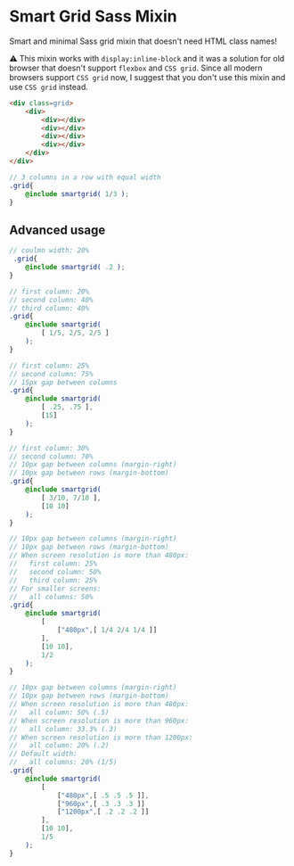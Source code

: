 # Smart Grid Sass Mixin
Smart and minimal Sass grid mixin that doesn't need HTML class names!  

⚠️ This mixin works with `display:inline-block` and it was a solution for old browser that doesn't support `flexbox` and `CSS grid`. Since all modern browsers support `CSS grid` now, I suggest that you don't use this mixin and use `CSS grid` instead.   


```html
<div class=grid>
	<div>
		<div></div>
		<div></div>
		<div></div>
		<div></div>
	</div>
</div>
```
```scss
// 3 columns in a row with equal width
.grid{
	@include smartgrid( 1/3 );
}
```
## Advanced usage

```scss
// coulmn width: 20%
 .grid{
	@include smartgrid( .2 );
}
```
```scss
// first column: 20%
// second column: 40%
// third column: 40%
.grid{
	@include smartgrid(
		[ 1/5, 2/5, 2/5 ]
	);
}
```
```scss
// first column: 25%
// second column: 75%
// 15px gap between columns
.grid{
	@include smartgrid(
		[ .25, .75 ],
		[15]
	);
}
```
```scss
// first column: 30%
// second column: 70%
// 10px gap between columns (margin-right)
// 10px gap between rows (margin-bottom)
.grid{
	@include smartgrid(
		[ 3/10, 7/10 ],
		[10 10]
	);
}
```
```scss
// 10px gap between columns (margin-right)
// 10px gap between rows (margin-bottom)
// When screen resolution is more than 480px:
//	 first column: 25%
//	 second column: 50%
//	 third column: 25%
// For smaller screens:
//	 all columns: 50%
.grid{
	@include smartgrid(
		[
			["480px",[ 1/4 2/4 1/4 ]]
		],
		[10 10],
		1/2
	);
}
```
```scss
// 10px gap between columns (margin-right)
// 10px gap between rows (margin-bottom)
// When screen resolution is more than 480px:
//	 all column: 50% (.5)
// When screen resolution is more than 960px:
//	 all column: 33.3% (.3)
// When screen resolution is more than 1200px:
//	 all column: 20% (.2)
// Default width:
//	 all columns: 20% (1/5)
.grid{
	@include smartgrid(
		[
			["480px",[ .5 .5 .5 ]],
			["960px",[ .3 .3 .3 ]]
			["1200px",[ .2 .2 .2 ]]
		],
		[10 10],
		1/5
	);
}
```
